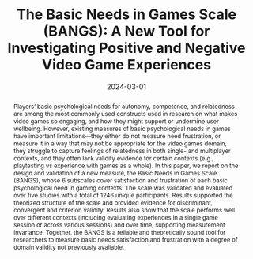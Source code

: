 ---
title: "The Basic Needs in Games Scale (BANGS): A New Tool for Investigating Positive and Negative Video Game Experiences"
date: 2024-03-01
publishDate: 2024-03-01
authors: ["Nick Ballou", "Alena Denisova","Richard Ryan", "C Scott Rigby", "Sebastian Deterding"]
publication_types: ["2"]
author_notes:
- "That's me!"
abstract: "Players’ basic psychological needs for autonomy, competence, and relatedness are among the most commonly used constructs used in research on what makes video games so engaging, and how they might support or undermine user wellbeing. However, existing measures of basic psychological needs in games have important limitations—they either do not measure need frustration, or measure it in a way that may not be appropriate for the video games domain, they struggle to capture feelings of relatedness in both single- and multiplayer contexts, and they often lack validity evidence for certain contexts (e.g., playtesting vs experience with games as a whole). In this paper, we report on the design and validation of a new measure, the Basic Needs in Games Scale (BANGS), whose 6 subscales cover satisfaction and frustration of each basic psychological need in gaming contexts. The scale was validated and evaluated over five studies with a total of 1246 unique participants. Results supported the theorized structure of the scale and provided evidence for discriminant, convergent and criterion validity. Results also show that the scale performs well over different contexts (including evaluating experiences in a single game session or across various sessions) and over time, supporting measurement invariance. Together, the BANGS is a reliable and theoretically sound tool for researchers to measure basic needs satisfaction and frustration with a degree of domain validity not previously available."
featured: false
publication: "*International Journal of Human-Computer Studies*"
links:
  - icon_pack: ai
    icon: open-access
    name: Open Access
    url: 'https://doi.org/10.1016/j.ijhcs.2024.103289'
  - icon_pack: ai
    icon: osf
    name: Data
    url: 'https://osf.io/uq8mp/'
---